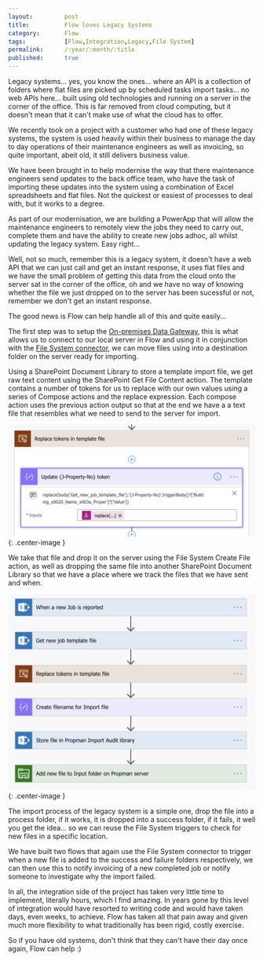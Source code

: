 ```yaml
---
layout:         post
title:          Flow loves Legacy Systems
category:       Flow
tags:           [Flow,Integration,Legacy,File System]
permalink:      /:year/:month/:title
published:      true
---
```


Legacy systems... yes, you know the ones... where an API is a collection of folders where flat files are picked up by scheduled tasks import tasks... no web APIs here... built using old technologies and running on a server in the corner of the office. This is far removed from cloud computing, but it doesn't mean that it can't make use of what the cloud has to offer.

We recently took on a project with a customer who had one of these legacy systems, the system is used heavily within their business to manage the day to day operations of their maintenance engineers as well as invoicing, so quite important, abeit old, it still delivers business value.

We have been brought in to help modernise the way that there maintenance engineers send updates to the back office team, who have the task of importing these updates into the system using a combination of Excel spreadsheets and flat files. Not the quickest or easiest of processes to deal with, but it works to a degree.

As part of our modernisation, we are building a PowerApp that will allow the maintenance engineers to remotely view the jobs they need to carry out, complete them and have the ability to create new jobs adhoc, all whilst updating the legacy system. Easy right...

Well, not so much, remember this is a legacy system, it doesn't have a web API that we can just call and get an instant response, it uses flat files and we have the small problem of getting this data from the cloud onto the server sat in the corner of the office, oh and we have no way of knowing whether the file we just dropped on to the server has been sucessful or not, remember we don't get an instant response.

The good news is Flow can help handle all of this and quite easily...

The first step was to setup the [On-premises Data Gateway](https://docs.microsoft.com/en-us/power-bi/service-gateway-onprem), this is what allows us to connect to our local server in Flow and using it in conjunction with the [File System connector](https://emea.flow.microsoft.com/en-us/connectors/shared_filesystem/file-system/), we can move files using into a destination folder on the server ready for importing.

Using a SharePoint Document Library to store a template import file, we get raw text content using the SharePoint Get File Content action. The template contains a number of tokens for us to replace with our own values using a series of Compose actions and the replace expression. Each compose action uses the previous action output so that at the end we have a a text file that resembles what we need to send to the server for import.

![](/public/img/flow/replace-tokens.png){: .center-image }

We take that file and drop it on the server using the File System Create File action, as well as dropping the same file into another SharePoint Document Library so that we have a place where we track the files that we have sent and when.

![](/public/img/flow/legacy-system.png){: .center-image }

The import process of the legacy system is a simple one, drop the file into a process folder, if it works, it is dropped into a success folder, if it fails, it well you get the idea... so we can reuse the File System triggers to check for new files in a specific location.

We have built two flows that again use the File System connector to trigger when a new file is added to the success and failure folders respectively, we can then use this to notify invoicing of a new completed job or notify someone to investigate why the import failed.

In all, the integration side of the project has taken very little time to implement, literally hours, which I find amazing. In years gone by this level of integration would have resorted to writing code and would have taken days, even weeks, to achieve. Flow has taken all that pain away and given much more flexibility to what traditionally has been rigid, costly exercise.

So if you have old systems, don't think that they can't have their day once again, Flow can help :)









